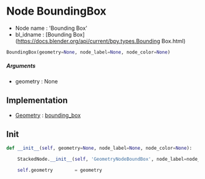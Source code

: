 # Node BoundingBox

- Node name : 'Bounding Box'
- bl_idname : [Bounding Box](https://docs.blender.org/api/current/bpy.types.Bounding Box.html)


``` python
BoundingBox(geometry=None, node_label=None, node_color=None)
```
##### Arguments

- geometry : None

## Implementation

- [Geometry](/docs/GeoNodes/Geometry.md) : [bounding_box](/docs/GeoNodes/Geometry.md#bounding_box)

## Init

``` python
def __init__(self, geometry=None, node_label=None, node_color=None):

    StackedNode.__init__(self, 'GeometryNodeBoundBox', node_label=node_label, node_color=node_color)

    self.geometry        = geometry
```
